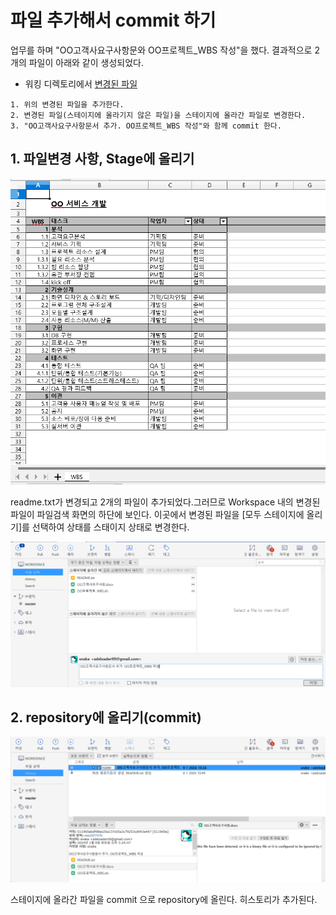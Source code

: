 # 파일 추가해서 commit 하기 


업무를 하며 "OO고객사요구사항문와 OO프로젝트_WBS 작성"을 했다. 결과적으로 2개의 파일이 아래와 같이 생성되었다.

- 워킹 디렉토리에서 [변경된 파일](data/commit_2.zip)

~~~
1. 위의 변경된 파일을 추가한다.
2. 변경된 파일(스테이지에 올라기지 않은 파일)을 스테이지에 올라간 파일로 변경한다.
3. "OO고객사요구사항문서 추가. OO프로젝트_WBS 작성"와 함께 commit 한다. 
~~~

## 1. 파일변경 사항, Stage에 올리기
![](images/localcommit_st2_1.png)

readme.txt가 변경되고 2개의 파일이 추가되었다.그러므로 Workspace 내의 변경된 파일이 파일검색 화면의 하단에 보인다. 이곳에서 변경된 파일을 [모두 스테이지에 올리기]를 선택하여 상태를 스태이지 상태로 변경한다. 

![](images/localcommit_st2_2.png)

## 2. repository에 올리기(commit)
![](images/localcommit_st2_3.png)

스테이지에 올라간 파일을 commit 으로 repository에 올린다. 히스토리가 추가된다.

